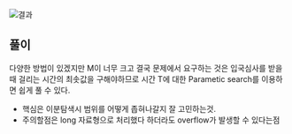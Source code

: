 ![결과](./result.PNG)

## 풀이

다양한 방법이 있겠지만 M이 너무 크고 결국 문제에서 요구하는 것은 입국심사를 받을 때 걸리는 시간의 최솟값을 구해야하므로 시간 T에 대한 Parametic search를 이용하면 쉽게 풀 수 있다.

- 핵심은 이분탐색시 범위를 어떻게 좁혀나갈지 잘 고민하는것.
- 주의할점은 long 자료형으로 처리했다 하더라도 overflow가 발생할 수 있다는점
